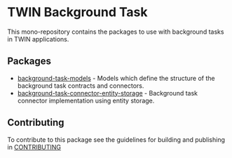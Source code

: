 # TWIN Background Task

This mono-repository contains the packages to use with background tasks in TWIN applications.

## Packages

- [background-task-models](packages/background-task-models/README.md) - Models which define the structure of the background task contracts and connectors.
- [background-task-connector-entity-storage](packages/background-task-connector-entity-storage/README.md) - Background task connector implementation using entity storage.

## Contributing

To contribute to this package see the guidelines for building and publishing in [CONTRIBUTING](./CONTRIBUTING.md)
